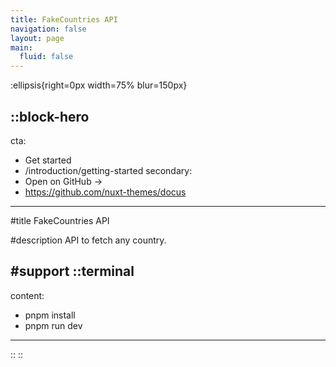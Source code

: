 ```yaml
---
title: FakeCountries API
navigation: false
layout: page
main:
  fluid: false
---
```


:ellipsis{right=0px width=75% blur=150px}

::block-hero
---
cta:
  - Get started
  - /introduction/getting-started
secondary:
  - Open on GitHub →
  - https://github.com/nuxt-themes/docus
---

#title
FakeCountries API

#description
API to fetch any country.


#support
  ::terminal
  ---
  content:
  - pnpm install
  - pnpm run dev
  ---
  ::
::